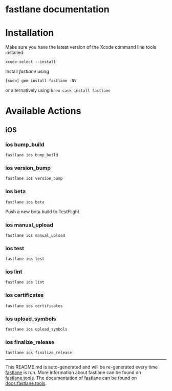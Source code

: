 fastlane documentation
================
# Installation

Make sure you have the latest version of the Xcode command line tools installed:

```
xcode-select --install
```

Install _fastlane_ using
```
[sudo] gem install fastlane -NV
```
or alternatively using `brew cask install fastlane`

# Available Actions
## iOS
### ios bump_build
```
fastlane ios bump_build
```

### ios version_bump
```
fastlane ios version_bump
```

### ios beta
```
fastlane ios beta
```
Push a new beta build to TestFlight
### ios manual_upload
```
fastlane ios manual_upload
```

### ios test
```
fastlane ios test
```

### ios lint
```
fastlane ios lint
```

### ios certificates
```
fastlane ios certificates
```

### ios upload_symbols
```
fastlane ios upload_symbols
```

### ios finalize_release
```
fastlane ios finalize_release
```


----

This README.md is auto-generated and will be re-generated every time [fastlane](https://fastlane.tools) is run.
More information about fastlane can be found on [fastlane.tools](https://fastlane.tools).
The documentation of fastlane can be found on [docs.fastlane.tools](https://docs.fastlane.tools).
